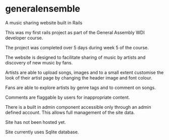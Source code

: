 generalensemble
===============


A music sharing website built in Rails

This was my first rails project as part of the General Assembly WDI developer course.

The project was completed over 5 days during week 5 of the course.

The website is designed to facilitate sharing of music by artists and discovery of new music by fans.

Artists are able to upload songs, images and to a small extent customise the look of their artist page by changing the header image and
font colour.

Fans are able to explore artists by genre tags and to comment on songs.

Comments are flaggable by users for inappropriate content.

There is a built in admin component accessible only through an admin defined account.  This allows full management of the site data.

Site has not been hosted yet.

Site currently uses Sqlite database.  
